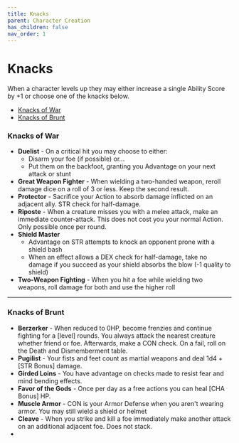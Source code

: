 ```yaml
---
title: Knacks
parent: Character Creation
has_children: false
nav_order: 1
---
```



# Knacks
When a character levels up they may either increase a single Ability Score by +1 or choose one of the knacks below.

- [Knacks of War](#knacks-of-war)
- [Knacks of Brunt](#knacks-of-brunt)


### Knacks of War
- **Duelist** - On a critical hit you may choose to either:
  - Disarm your foe (if possible) or...
  - Put them on the backfoot, granting you Advantage on your next attack or stunt
- **Great Weapon Fighter** - When wielding a two-handed weapon, reroll damage dice on a roll of 3 or less. Keep the second result.
- **Protector** - Sacrifice your Action to absorb damage inflicted on an adjacent ally. STR check for half-damage.
- **Riposte** - When a creature misses you with a melee attack, make an immediate counter-attack. This does not cost you your normal Action. Only possible once per round.
- **Shield Master**
  - Advantage on STR attempts to knock an opponent prone with a shield bash
  - When an effect allows a DEX check for half-damage, take no damage if you succeed as your shield absorbs the blow (-1 quality to shield)
- **Two-Weapon Fighting** - When you hit a foe while wielding two weapons, roll damage for both and use the higher roll

---

### Knacks of Brunt
- **Berzerker** - When reduced to 0HP, become frenzies and continue fighting for a [level] rounds. You always attack the nearest creature whether friend or foe. Afterwards, make a CON check. On a fail, roll on the Death and Dismemberment table.
- **Pugilist** - Your fists and feet count as martial weapons and deal 1d4 + [STR Bonus] damage.
- **Girded Loins** - You have advantage on checks made to resist fear and mind bending effects.
- **Favor of the Gods** - Once per day as a free actions you can heal [CHA Bonus] HP.
- **Muscle Armor** - CON is your Armor Defense when you aren't wearing armor. You may still wield a shield or helmet
- **Cleave** - When you strike and kill a foe immediately make another attack on an additional adjacent foe. Does not stack.
- 
